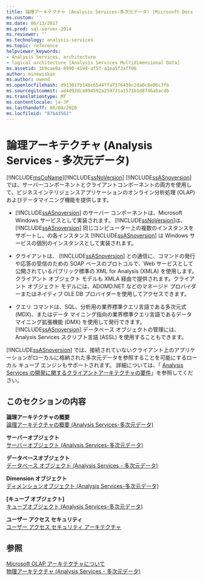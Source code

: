 ```yaml
---
title: 論理アーキテクチャ (Analysis Services-多次元データ) |Microsoft Docs
ms.custom: ''
ms.date: 06/13/2017
ms.prod: sql-server-2014
ms.reviewer: ''
ms.technology: analysis-services
ms.topic: reference
helpviewer_keywords:
- Analysis Services, architecture
- logical architecture [Analysis Services Multidimensional Data]
ms.assetid: 1b9cae0a-8990-4194-af5f-a1ea5f2aff06
author: minewiskan
ms.author: owend
ms.openlocfilehash: d93361fb14bc6544ffa7376439c2da0c8e06c3fb
ms.sourcegitcommit: ad4d92dce894592a259721a1571b1d8736abacdb
ms.translationtype: MT
ms.contentlocale: ja-JP
ms.lasthandoff: 08/04/2020
ms.locfileid: "87643562"
---
```

# <a name="logical-architecture-analysis-services---multidimensional-data"></a>論理アーキテクチャ (Analysis Services - 多次元データ)
  [!INCLUDE[msCoName](../../../includes/msconame-md.md)][!INCLUDE[ssNoVersion](../../../includes/ssnoversion-md.md)] [!INCLUDE[ssASnoversion](../../../includes/ssasnoversion-md.md)] では、サーバーコンポーネントとクライアントコンポーネントの両方を使用して、ビジネスインテリジェンスアプリケーションのオンライン分析処理 (OLAP) およびデータマイニング機能を提供します。  
  
-   [!INCLUDE[ssASnoversion](../../../includes/ssasnoversion-md.md)] のサーバー コンポーネントは、Microsoft Windows サービスとして実装されます。 [!INCLUDE[ssNoVersion](../../../includes/ssnoversion-md.md)]は、 [!INCLUDE[ssASnoversion](../../../includes/ssasnoversion-md.md)] 同じコンピューター上の複数のインスタンスをサポートし、の各インスタンス [!INCLUDE[ssASnoversion](../../../includes/ssasnoversion-md.md)] は Windows サービスの個別のインスタンスとして実装されます。  
  
-   クライアントは、 [!INCLUDE[ssASnoversion](../../../includes/ssasnoversion-md.md)] との通信に、コマンドの発行や応答の受信のための SOAP ベースのプロトコルで、Web サービスとして公開されているパブリック標準の XML for Analysis (XMLA) を使用します。 クライアント オブジェクト モデルも XMLA 経由で提供されます。クライアント オブジェクト モデルには、ADOMD.NET などのマネージド プロバイダーまたはネイティブ OLE DB プロバイダーを使用してアクセスできます。  
  
-   クエリ コマンドは、SQL、分析用の業界標準クエリ言語である多次元式 (MDX)、またはデータ マイニング指向の業界標準クエリ言語であるデータ マイニング拡張機能 (DMX) を使用して発行できます。 [!INCLUDE[ssASnoversion](../../../includes/ssasnoversion-md.md)] データベース オブジェクトの管理には、Analysis Services スクリプト言語 (ASSL) を使用することもできます。  
  
 [!INCLUDE[ssASnoversion](../../../includes/ssasnoversion-md.md)] では、接続されていないクライアント上のアプリケーションがローカルに格納された多次元データを参照することを可能にするローカル キューブ エンジンもサポートされます。 詳細については、「 [Analysis Services の開発に関するクライアントアーキテクチャの要件](../olap-physical/client-architecture-requirements-for-analysis-services-development.md)」を参照してください。  
  
## <a name="in-this-section"></a>このセクションの内容  
 **論理アーキテクチャの概要**  
 [論理アーキテクチャの概要 &#40;Analysis Services-多次元データ&#41;](logical-architecture-overview-analysis-services-multidimensional-data.md)  
  
 **サーバーオブジェクト**  
 [サーバーオブジェクト &#40;Analysis Services-多次元データ&#41;](server-objects-analysis-services-multidimensional-data.md)  
  
 **データベースオブジェクト**  
 [データベース オブジェクト &#40;Analysis Services - 多次元データ&#41;](database-objects-analysis-services-multidimensional-data.md)  
  
 **Dimension オブジェクト**  
 [ディメンションオブジェクト &#40;Analysis Services-多次元データ&#41;](../../multidimensional-models-olap-logical-dimension-objects/dimension-objects-analysis-services-multidimensional-data.md)  
  
 **[キューブ オブジェクト]**  
 [キューブオブジェクト &#40;Analysis Services-多次元データ&#41;](../../multidimensional-models-olap-logical-cube-objects/cube-objects-analysis-services-multidimensional-data.md)  
  
 **ユーザー アクセス セキュリティ**  
 [ユーザー アクセス セキュリティ アーキテクチャ](understanding-microsoft-olap-logical-architecture.md)  
  
## <a name="see-also"></a>参照  
 [Microsoft OLAP アーキテクチャについて](../olap-physical/understanding-microsoft-olap-architecture.md)   
 [物理アーキテクチャ &#40;Analysis Services - 多次元データ&#41;](../olap-physical/understanding-microsoft-olap-physical-architecture.md)  
  
  

